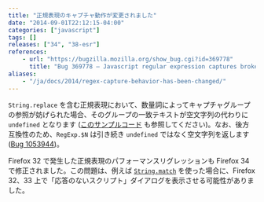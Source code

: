 ```yaml
---
title: "正規表現のキャプチャ動作が変更されました"
date: "2014-09-01T22:12:15-04:00"
categories: ["javascript"]
tags: []
releases: ["34", "38-esr"]
references:
    - url: "https://bugzilla.mozilla.org/show_bug.cgi?id=369778"
      title: "Bug 369778 – Javascript regular expression captures broken with alternation in some cases."
aliases:
    - "/ja/docs/2014/regex-capture-behavior-has-been-changed/"
---
```

`String.replace` を含む正規表現において、数量詞によってキャプチャグループの参照が妨げられた場合、そのグループの一致テキストが空文字列の代わりに `undefined` となります ([このサンプルコード](https://developer.mozilla.org/docs/Web/JavaScript/Reference/Global_Objects/RegExp#Gecko-specific_notes) も参照してください)。なお、後方互換性のため、`RegExp.$N` は引き続き `undefined` ではなく空文字列を返します ([Bug 1053944](https://bugzilla.mozilla.org/show_bug.cgi?id=1053944))。

Firefox 32 で発生した正規表現のパフォーマンスリグレッションも Firefox 34 で修正されました。この問題は、例えば [`String.match`](https://developer.mozilla.org/docs/Web/JavaScript/Reference/Global_Objects/String/match) を使った場合に、Firefox 32、33 上で「応答のないスクリプト」ダイアログを表示させる可能性がありました。
